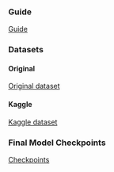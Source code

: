 ### Guide
[Guide](https://signalprocessingsociety.org/community-involvement/signal-processing-cup)
### Datasets
#### Original
[Original dataset](https://tcgcr-my.sharepoint.com/:f:/g/personal/md_sahidullah_tcgcrest_org/Ejcnf4dcLLFEiJfRkfCOCb8Bb6P8UPo04Q3x1R13YSeKGg?e=EVnf4G)
#### Kaggle
[Kaggle dataset](https://www.kaggle.com/datasets/victorkingau/deepfake)
### Final Model Checkpoints
[Checkpoints](https://www.kaggle.com/datasets/uom200088d/team-pixel-pulse-checkpoints)